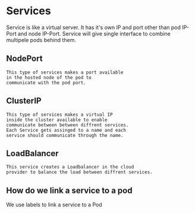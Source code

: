 # Services
Service is like a virtual server. It has it's
own IP and port other than pod IP-Port and
node IP-Port. Service will give single interface
to combine multipele pods behind them.  

## NodePort
```
This type of services makes a port available
in the hosted node of the pod to 
communicate with the pod port. 
```

## ClusterIP
```
This type of services makes a virtual IP 
inside the cluster available to enable 
communicate between between diffrent services.   
Each Service gets assinged to a name and each
service should communicate through the name.
```

## LoadBalancer 
```
This service creates a Loadbalancer in the cloud
provider to balance the load between diffrent services.   
```

## How do we link a service to a pod
We use labels to link a service to a Pod